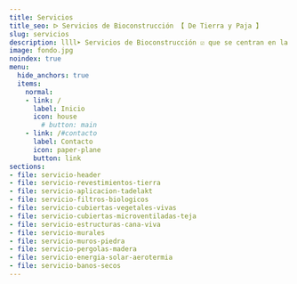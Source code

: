 ```yaml
---
title: Servicios
title_seo: ᐅ Servicios de Bioconstrucción 【 De Tierra y Paja 】
slug: servicios
description: llll➤ Servicios de Bioconstrucción ☑️ que se centran en la tierra, la paja y la madera como materiales para la construcción de viviendas.
image: fondo.jpg
noindex: true
menu:
  hide_anchors: true
  items:
    normal:
    - link: /
      label: Inicio
      icon: house
        # button: main
    - link: /#contacto
      label: Contacto
      icon: paper-plane
      button: link
sections:
- file: servicio-header
- file: servicio-revestimientos-tierra
- file: servicio-aplicacion-tadelakt
- file: servicio-filtros-biologicos
- file: servicio-cubiertas-vegetales-vivas
- file: servicio-cubiertas-microventiladas-teja
- file: servicio-estructuras-cana-viva
- file: servicio-murales
- file: servicio-muros-piedra
- file: servicio-pergolas-madera
- file: servicio-energia-solar-aerotermia
- file: servicio-banos-secos
---
```

